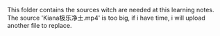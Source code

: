 
  This folder contains the sources witch are needed at this learning notes.
  The source 'Kiana极乐净土.mp4' is too big, if i have time, i will upload another file to replace.
